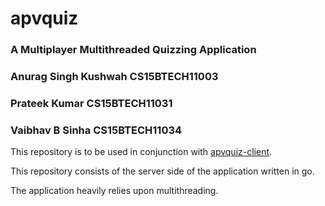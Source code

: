 # apvquiz

### A Multiplayer Multithreaded Quizzing Application
### Anurag Singh Kushwah CS15BTECH11003
### Prateek Kumar CS15BTECH11031
### Vaibhav B Sinha CS15BTECH11034

This repository is to be used in conjunction with [apvquiz-client](https://github.com/prateekkumarweb/apvquiz-client).

This repository consists of the server side of the application written in go.

The application heavily relies upon multithreading.
